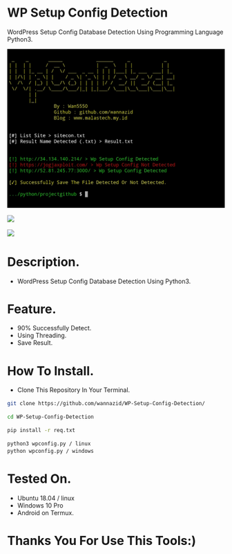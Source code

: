 # WP Setup Config Detection
WordPress Setup Config Database Detection Using Programming Language Python3.

![alt text](https://github.com/wannazid/WP-Setup-Config-Detection/blob/main/IMG_20211114_152911.jpg)

![](https://img.shields.io/badge/Version-1.0.0-red)

![](https://img.shields.io/badge/Python-3.10.0-blue)

# Description.
- WordPress Setup Config Database Detection Using Python3.

# Feature.
- 90% Successfully Detect.
- Using Threading.
- Save Result.

# How To Install.
- Clone This Repository In Your Terminal.
``` bash
git clone https://github.com/wannazid/WP-Setup-Config-Detection/
```
``` bash
cd WP-Setup-Config-Detection
```
``` bash
pip install -r req.txt
```
``` bash
python3 wpconfig.py / linux
python wpconfig.py / windows
```

# Tested On.
- Ubuntu 18.04 / linux
- Windows 10 Pro
- Android on Termux.

# Thanks You For Use This Tools:)
